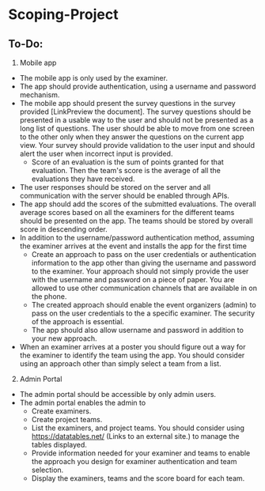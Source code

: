 # Scoping-Project
## To-Do:
1. Mobile app
  - The mobile app is only used by the examiner.
  - The app should provide authentication, using a username and password mechanism.
  - The mobile app should present the survey questions in the survey provided [LinkPreview the document]. The survey questions should be presented in a usable way to the user and should not be presented as a long list of questions. The user should be able to move from one screen to the other only when they answer the questions on the current app view. Your survey should provide validation to the user input and should alert the user when incorrect input is provided.
    - Score of an evaluation is the sum of points granted for that evaluation. Then the team's score is the average of all the evaluations they have received.
  - The user responses should be stored on the server and all communication with the server should be enabled through APIs.
  - The app should add the scores of the submitted evaluations. The overall average scores based on all the examiners for the different teams should be presented on the app. The teams should be stored by overall score in descending order.
  - In addition to the username/password authentication method, assuming the examiner arrives at the event and installs the app for the first time
    - Create an approach to pass on the user credentials or authentication information to the app other than giving the username and password to the examiner. Your approach should not simply provide the user with the username and password on a piece of paper. You are allowed to use other communication channels that are available in on the phone.
    - The created approach should enable the event organizers (admin) to pass on the user credentials to the a specific examiner. The security of the approach is essential.
    - The app should also allow username and password in addition to your new approach.
  - When an examiner arrives at a poster you should figure out a way for the examiner to identify the team using the app. You should consider using an approach other than simply select a team from a list.
2. Admin Portal
  - The admin portal should be accessible by only admin users.
  - The admin portal enables the admin to
    - Create examiners. 
    - Create project teams.
    - List the examiners, and project teams. You should consider using https://datatables.net/ (Links to an external site.) to manage the tables displayed.
    - Provide information needed for your examiner and teams to enable the approach you design for examiner authentication and team selection.
    - Display the examiners, teams and the score board for each team.

